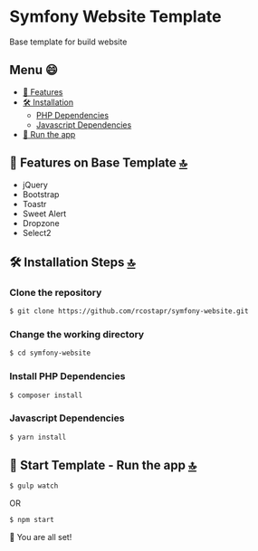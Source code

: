 # Symfony Website Template
Base template for build website
## Menu :smile: 
  - [🧐 Features](#-features-on-base-template-)
  - [🛠️ Installation](#️-installation-steps-)
    - [PHP Dependencies](#install-php-dependencies) 
    - [Javascript Dependencies](#javascript-dependencies) 
  - [🚀 Run the app](#-start-template---Run-the-app-)

## 🧐 Features on Base Template [🔝](#symfony-website-template)
- jQuery
- Bootstrap
- Toastr
- Sweet Alert
- Dropzone
- Select2

## 🛠️ Installation Steps [🔝](#symfony-website-template)

### Clone the repository
```bash
$ git clone https://github.com/rcostapr/symfony-website.git
```
### Change the working directory
```bash
$ cd symfony-website
```
### Install PHP Dependencies
```bash
$ composer install
```

### Javascript Dependencies
```bash
$ yarn install
```

## 🚀 Start Template - Run the app [🔝](#symfony-website-template)
```bash
$ gulp watch
```
OR
```bash
$ npm start
```

🌟 You are all set!
